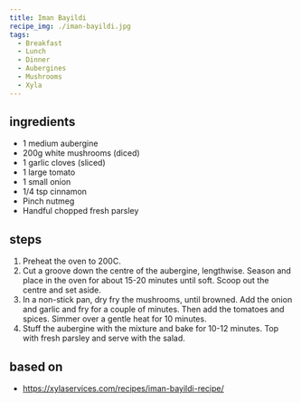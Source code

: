```yaml
---
title: Iman Bayildi
recipe_img: ./iman-bayildi.jpg
tags:
  - Breakfast
  - Lunch
  - Dinner
  - Aubergines
  - Mushrooms
  - Xyla
---
```


<!-- markdownlint-disable MD024 -->

## ingredients

- 1 medium aubergine
- 200g white mushrooms (diced)
- 1 garlic cloves (sliced)
- 1 large tomato
- 1 small onion
- 1/4 tsp cinnamon
- Pinch nutmeg
- Handful chopped fresh parsley

## steps

1. Preheat the oven to 200C.
2. Cut a groove down the centre of the aubergine, lengthwise. Season and place in the oven for about 15-20 minutes until soft. Scoop out the centre and set aside.
3. In a non-stick pan, dry fry the mushrooms, until browned. Add the onion and garlic and fry for a couple of minutes. Then add the tomatoes and spices. Simmer over a gentle heat for 10 minutes.
4. Stuff the aubergine with the mixture and bake for 10-12 minutes. Top with fresh parsley and serve with the salad.

## based on

- https://xylaservices.com/recipes/iman-bayildi-recipe/
<!-- markdownlint-enable MD024 -->
